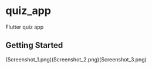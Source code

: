 # quiz_app

Flutter quiz app

## Getting Started

(Screenshot_1.png)(Screenshot_2.png)(Screenshot_3.png)

